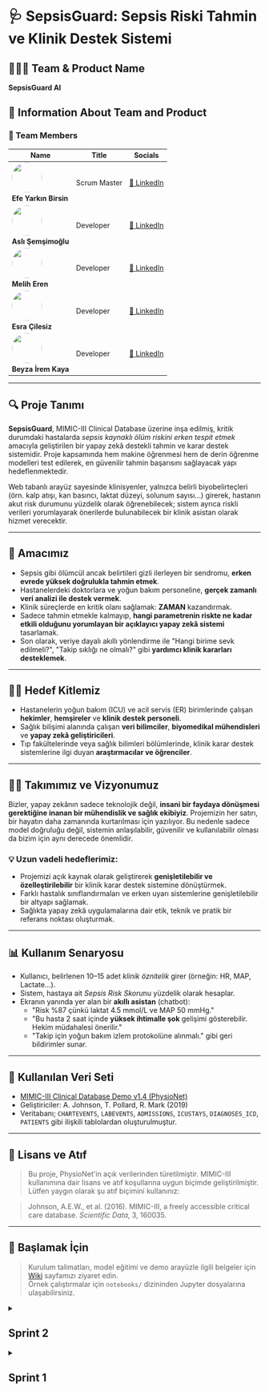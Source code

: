 # 🩺 SepsisGuard: Sepsis Riski Tahmin ve Klinik Destek Sistemi

## 🧑‍🤝‍🧑 Team & Product Name

**SepsisGuard AI**

## 📌 Information About Team and Product

### 👥 Team Members

<table>
  <thead>
    <tr>
      <th>Name</th>
      <th>Title</th>
      <th>Socials</th>
    </tr>
  </thead>
  <tbody>
    <tr>
      <td>
        <img src="https://avatars.githubusercontent.com/u/137696827?v=4" width="60" height="60" style="border-radius:50%" /><br>
        <strong>Efe Yarkın Birsin</strong>
      </td>
      <td>Scrum Master</td>
      <td>
        <a href="https://www.linkedin.com/in/efebirsin" target="_blank">🔗 LinkedIn</a>
      </td>
    </tr>
    <tr>
      <td>
        <img src="https://avatars.githubusercontent.com/u/100940828?v=4" width="60" height="60" style="border-radius:50%" /><br>
        <strong>Aslı Şemşimoğlu</strong>
      </td>
      <td>Developer</td>
      <td>
        <a href="https://www.linkedin.com/in/aslisemsimoglu" target="_blank">🔗 LinkedIn</a>
      </td>
    </tr>
    <tr>
      <td>
        <img src="https://avatars.githubusercontent.com/u/86380130?v=4" width="60" height="60" style="border-radius:50%" /><br>
        <strong>Melih Eren</strong>
      </td>
      <td>Developer</td>
      <td>
        <a href="https://www.linkedin.com/in/meliheren" target="_blank">🔗 LinkedIn</a>
      </td>
    </tr>
    <tr>
      <td>
        <img src="https://avatars.githubusercontent.com/u/202075982?v=4" width="60" height="60" style="border-radius:50%" /><br>
        <strong>Esra Çilesiz</strong>
      </td>
      <td>Developer</td>
      <td>
        <a href="https://www.linkedin.com/in/esra-cilesiz/" target="_blank">🔗 LinkedIn</a>
      </td>
    </tr>
    <tr>
      <td>
        <img src="https://avatars.githubusercontent.com/u/184748762?v=4" width="60" height="60" style="border-radius:50%" /><br>
        <strong>Beyza İrem Kaya</strong>
      </td>
      <td>Developer</td>
      <td>
        <a href="https://www.linkedin.com/in/beyza-irem-kaya-0141b9313/" target="_blank">🔗 LinkedIn</a>
      </td>
    </tr>
  </tbody>
</table>

---

## 🔍 Proje Tanımı

**SepsisGuard**, MIMIC-III Clinical Database üzerine inşa edilmiş, kritik durumdaki hastalarda *sepsis kaynaklı ölüm riskini erken tespit etmek* amacıyla geliştirilen bir yapay zekâ destekli tahmin ve karar destek sistemidir. Proje kapsamında hem makine öğrenmesi hem de derin öğrenme modelleri test edilerek, en güvenilir tahmin başarısını sağlayacak yapı hedeflenmektedir.

Web tabanlı arayüz sayesinde klinisyenler, yalnızca belirli biyobelirteçleri (örn. kalp atışı, kan basıncı, laktat düzeyi, solunum sayısı...) girerek, hastanın akut risk durumunu yüzdelik olarak öğrenebilecek; sistem ayrıca riskli verileri yorumlayarak önerilerde bulunabilecek bir klinik asistan olarak hizmet verecektir.

---

## 🎯 Amacımız

- Sepsis gibi ölümcül ancak belirtileri gizli ilerleyen bir sendromu, **erken evrede yüksek doğrulukla tahmin etmek**.
- Hastanelerdeki doktorlara ve yoğun bakım personeline, **gerçek zamanlı veri analizi ile destek vermek**.
- Klinik süreçlerde en kritik olanı sağlamak: **ZAMAN** kazandırmak.
- Sadece tahmin etmekle kalmayıp, **hangi parametrenin riskte ne kadar etkili olduğunu yorumlayan bir açıklayıcı yapay zekâ sistemi** tasarlamak.
- Son olarak, veriye dayalı akıllı yönlendirme ile "Hangi birime sevk edilmeli?", "Takip sıklığı ne olmalı?" gibi **yardımcı klinik kararları desteklemek**.

---

## 👨‍⚕️ Hedef Kitlemiz

- Hastanelerin yoğun bakım (ICU) ve acil servis (ER) birimlerinde çalışan **hekimler**, **hemşireler** ve **klinik destek personeli**.
- Sağlık bilişimi alanında çalışan **veri bilimciler**, **biyomedikal mühendisleri** ve **yapay zekâ geliştiricileri**.
- Tıp fakültelerinde veya sağlık bilimleri bölümlerinde, klinik karar destek sistemlerine ilgi duyan **araştırmacılar ve öğrenciler**.

---

## 🧑‍💻 Takımımız ve Vizyonumuz

Bizler, yapay zekânın sadece teknolojik değil, **insani bir faydaya dönüşmesi gerektiğine inanan bir mühendislik ve sağlık ekibiyiz**. 
Projemizin her satırı, bir hayatın daha zamanında kurtarılması için yazılıyor. Bu nedenle sadece model doğruluğu değil, sistemin anlaşılabilir, güvenilir ve kullanılabilir olması da bizim için aynı derecede önemlidir.

### 💡 Uzun vadeli hedeflerimiz:
- Projemizi açık kaynak olarak geliştirerek **genişletilebilir ve özelleştirilebilir** bir klinik karar destek sistemine dönüştürmek.
- Farklı hastalık sınıflandırmaları ve erken uyarı sistemlerine genişletilebilir bir altyapı sağlamak.
- Sağlıkta yapay zekâ uygulamalarına dair etik, teknik ve pratik bir referans noktası oluşturmak.

---

## 📊 Kullanım Senaryosu

- Kullanıcı, belirlenen 10–15 adet *klinik öznitelik* girer (örneğin: HR, MAP, Lactate...).
- Sistem, hastaya ait *Sepsis Risk Skoru*nu yüzdelik olarak hesaplar.
- Ekranın yanında yer alan bir **akıllı asistan** (chatbot):
  - "Risk %87 çünkü laktat 4.5 mmol/L ve MAP 50 mmHg."
  - "Bu hasta 2 saat içinde **yüksek ihtimalle şok** gelişimi gösterebilir. Hekim müdahalesi önerilir."
  - "Takip için yoğun bakım izlem protokolüne alınmalı." gibi geri bildirimler sunar.

---

## 📁 Kullanılan Veri Seti

- [MIMIC-III Clinical Database Demo v1.4 (PhysioNet)](https://doi.org/10.13026/C2HM2Q)
- Geliştiriciler: A. Johnson, T. Pollard, R. Mark (2019)
- Veritabanı; `CHARTEVENTS`, `LABEVENTS`, `ADMISSIONS`, `ICUSTAYS`, `DIAGNOSES_ICD`, `PATIENTS` gibi ilişkili tablolardan oluşturulmuştur.

---

## 🔗 Lisans ve Atıf

> Bu proje, PhysioNet'in açık verilerinden türetilmiştir. MIMIC-III kullanımına dair lisans ve atıf koşullarına uygun biçimde geliştirilmiştir.  
> Lütfen yaygın olarak şu atıf biçimini kullanınız:

> Johnson, A.E.W., et al. (2016). MIMIC-III, a freely accessible critical care database. *Scientific Data*, 3, 160035.

---

## 🚀 Başlamak İçin

> Kurulum talimatları, model eğitimi ve demo arayüzle ilgili belgeler için [Wiki](./wiki) sayfamızı ziyaret edin.  
> Örnek çalıştırmalar için `notebooks/` dizininden Jupyter dosyalarına ulaşabilirsiniz.

<details>
<summary><h2>Sprint 2</h2></summary>

## Sprint Notları:
-	Proje alanı belirlenip proje fikri oluşturuldu.
-	Görev dağılımı yapıldı, takım ismi bulundu
-	Proje ürünü hakkında genel fikirler github’a yazıldı
-	Toplantılar “Jitzi” veya “Google Meet” üzerinden yapıldı, gerekli durumlarda "Whatsapp” grubu üzerinden konuşmalar devam ettirildi.
-	Proje yönetimi için “Trello” kullanıldı.
-	Proje için “MIMIC-III demo 1.4” veri seti incelendi, veri setindeki her bir veri için rapor oluşturulup modele katkısı ölçüldü.
-	“Sepsis tahmini” yapılacak model oluşturulmaya ve geliştirilmeye başlandı.
-	Figma UI tasarımına başlanıldı.

## Sprint için Tamamlanması Beklenen Puan: 80 puan

## Tahmin Mantığı:

Toplamda 3 sprint olarak planlanan projemizintoplam puanı 300 olarak belirlenip ilk sprint'i için 80 puanlık bir hedef konulmuştur. Bu puan, fiili kodlama içerse de veri setini anlama, detaylı rapor oluşturma ve strateji geliştirme gibi bilişsel yük gerektiren görevleri kapsamaktadır. Projenin en önemli adımı olan "ne yapılacağını ve nasıl yapılacağını" netleştiren bu görevler, projenin temelini oluşturduğu için yüksek puanlanmıştır. Amaç, Sprint 2'ye "sadece kodlamaya odaklanabileceğimiz" temiz bir başlangıçla girmektir.
Sprint 2 ve Sprint 3, projenin en yoğun geliştirme fazlarını temsil etmektedir. Sprint 2, modellemenin; Sprint 3 ise arayüz geliştirmenin ağırlıklı olduğu dönemlerdir. Bu sprint'lerdeki görevler, yüksek derecede teknik karmaşıklık ve uygulama eforu gerektirdiğinden, her biri için hedeflenen puan 110 olarak belirlenmiştir.

## Daily Scrum: 
Günlük  iletişimin, kolaylık ve hız gibi artılarından ötürü  Whatsapp üzerinden yapılmasına karar verilmiştir. Günlük iletişim örnekleri pdf olarak tarafımızdan paylaşılmaktadır: [sprint1_daily](https://github.com/EfeBirsin/Grup-5-/blob/main/ProjectManagement/Sprint1/sprint1_daily%20(1).pdf)

## Sprint board update

![trello.png](https://github.com/EfeBirsin/Grup-5-/blob/main/ProjectManagement/Sprint1/trello.png)

## Ürün Durumu Çıktısı

![Ürün Çıktısı 1](https://github.com/EfeBirsin/Grup-5-/blob/main/ProjectManagement/Sprint1/%C3%9Cr%C3%BCn_Tasar%C4%B1m%C4%B1_Figma.jpg)
![Ürün Çıktısı 2](https://github.com/EfeBirsin/Grup-5-/blob/main/ProjectManagement/Sprint1/%C3%9Cr%C3%BCn_Tasar%C4%B1m%C4%B1_Figma_2.jpg)
![Ürün Çıktısı 3](https://github.com/EfeBirsin/Grup-5-/blob/main/ProjectManagement/Sprint1/%C3%9Cr%C3%BCn_Tasar%C4%B1m%C4%B1_Figma_3.jpg)

## Sprint Retrospektifi:

- İkinci sprintte modelin geliştirilmesine devam edilmesine karar verildi.
-	Modelin performansını ölçmek için bir başarı metriği belirlenmesine ve bu metrik üzerinden iyileştirme yapılmasına karar verildi.
-	Ürünün arayüzü ve kullanıcı deneyimi (UI/UX) tasarımı üzerine yapılacak toplantıların sıklaştırılmasına karar verildi.
-	Araştırma fazında elde edilen bulgular doğrultusunda modelin ilk versiyonunun oluşturulmasına başlanmasına karar verildi.

## Sprint Review:

**Sprint Hedefi:**  

Sprint 1'in ana hedefi, "Sepsis Tahmini" projesinin temelini atmak, kullanılacak MIMIC-III demo 1.4 veri setini derinlemesine analiz etmek, bu analiz sonucunda bir strateji geliştirmek ve modelin ilk altyapısını kurmaktı. Amaç, Sprint 2'ye temiz ve net bir başlangıç yapabilmek için tüm hazırlık ve araştırma adımlarını tamamlamaktı.

**Tamamlanan İşler ve Çıktılar:**

- Veri setindeki her bir klinik özniteliğin sepsis tahminine olası katkısı detaylı bir şekilde incelenmiş ve bu bulguları içeren kapsamlı bir rapor oluşturulmuştur.
- Araştırma fazında elde edilen bulgular doğrultusunda, sepsis tahmini yapacak modelin ilk iskeletini ve temel fonksiyonlarını içeren Python script'leri geliştirilmeye başlanmıştır.
- Trello board'u sprint takibi için aktif hale getirilmiş, proje hakkındaki genel fikirler ve hedefler GitHub reposuna işlenerek tüm takım için ortak bir anlayış zemini oluşturulmuştur.

**Alınan Kararlar ve Sonraki Adımlar:**

- Modelin performansını objektif olarak ölçmek ve iyileştirmeleri bu doğrultuda yapmak için Sprint 2'nin başında spesifik bir başarı metriği (örn: AUC-ROC, F1-Score, Precision-Recall) belirlenmesine karar verildi.
- Veri analiz raporu temel alınarak, Sprint 2'de modelin geliştirme, eğitim ve iyileştirme çalışmalarına odaklanılacaktır.
- Ürünün son kullanıcı için değerini ve kullanılabilirliğini artırmak amacıyla, kullanıcı arayüzü (UI) ve kullanıcı deneyimi (UX) üzerine yapılacak toplantıların sıklaştırılmasına karar verildi.

**Sprint Katılımcıları:**

Aslı Şemsimoğlu, Beyza İrem Kaya, Efe Birsin, Esra Çilesiz, Melih Eren

</details>

<details>
<summary><h2>Sprint 1</h2></summary>

## Sprint Notları:
-	Proje alanı belirlenip proje fikri oluşturuldu.
-	Görev dağılımı yapıldı, takım ismi bulundu
-	Proje ürünü hakkında genel fikirler github’a yazıldı
-	Toplantılar “Jitzi” veya “Google Meet” üzerinden yapıldı, gerekli durumlarda "Whatsapp” grubu üzerinden konuşmalar devam ettirildi.
-	Proje yönetimi için “Trello” kullanıldı.
-	Proje için “MIMIC-III demo 1.4” veri seti incelendi, veri setindeki her bir veri için rapor oluşturulup modele katkısı ölçüldü.
-	“Sepsis tahmini” yapılacak model oluşturulmaya ve geliştirilmeye başlandı.
-	Figma UI tasarımına başlanıldı.

## Sprint için Tamamlanması Beklenen Puan: 80 puan

## Tahmin Mantığı:

Toplamda 3 sprint olarak planlanan projemizintoplam puanı 300 olarak belirlenip ilk sprint'i için 80 puanlık bir hedef konulmuştur. Bu puan, fiili kodlama içerse de veri setini anlama, detaylı rapor oluşturma ve strateji geliştirme gibi bilişsel yük gerektiren görevleri kapsamaktadır. Projenin en önemli adımı olan "ne yapılacağını ve nasıl yapılacağını" netleştiren bu görevler, projenin temelini oluşturduğu için yüksek puanlanmıştır. Amaç, Sprint 2'ye "sadece kodlamaya odaklanabileceğimiz" temiz bir başlangıçla girmektir.
Sprint 2 ve Sprint 3, projenin en yoğun geliştirme fazlarını temsil etmektedir. Sprint 2, modellemenin; Sprint 3 ise arayüz geliştirmenin ağırlıklı olduğu dönemlerdir. Bu sprint'lerdeki görevler, yüksek derecede teknik karmaşıklık ve uygulama eforu gerektirdiğinden, her biri için hedeflenen puan 110 olarak belirlenmiştir.

## Daily Scrum: 
Günlük  iletişimin, kolaylık ve hız gibi artılarından ötürü  Whatsapp üzerinden yapılmasına karar verilmiştir. Günlük iletişim örnekleri pdf olarak tarafımızdan paylaşılmaktadır: [sprint1_daily](https://github.com/EfeBirsin/Grup-5-/blob/main/ProjectManagement/Sprint1/sprint1_daily%20(1).pdf)

## Sprint board update

![trello.png](https://github.com/EfeBirsin/Grup-5-/blob/main/ProjectManagement/Sprint1/trello.png)

## Ürün Durumu Çıktısı

![Ürün Çıktısı 1](https://github.com/EfeBirsin/Grup-5-/blob/main/ProjectManagement/Sprint1/%C3%9Cr%C3%BCn_Tasar%C4%B1m%C4%B1_Figma.jpg)
![Ürün Çıktısı 2](https://github.com/EfeBirsin/Grup-5-/blob/main/ProjectManagement/Sprint1/%C3%9Cr%C3%BCn_Tasar%C4%B1m%C4%B1_Figma_2.jpg)
![Ürün Çıktısı 3](https://github.com/EfeBirsin/Grup-5-/blob/main/ProjectManagement/Sprint1/%C3%9Cr%C3%BCn_Tasar%C4%B1m%C4%B1_Figma_3.jpg)

## Sprint Retrospektifi:

- İkinci sprintte modelin geliştirilmesine devam edilmesine karar verildi.
-	Modelin performansını ölçmek için bir başarı metriği belirlenmesine ve bu metrik üzerinden iyileştirme yapılmasına karar verildi.
-	Ürünün arayüzü ve kullanıcı deneyimi (UI/UX) tasarımı üzerine yapılacak toplantıların sıklaştırılmasına karar verildi.
-	Araştırma fazında elde edilen bulgular doğrultusunda modelin ilk versiyonunun oluşturulmasına başlanmasına karar verildi.

## Sprint Review:

**Sprint Hedefi:**  

Sprint 1'in ana hedefi, "Sepsis Tahmini" projesinin temelini atmak, kullanılacak MIMIC-III demo 1.4 veri setini derinlemesine analiz etmek, bu analiz sonucunda bir strateji geliştirmek ve modelin ilk altyapısını kurmaktı. Amaç, Sprint 2'ye temiz ve net bir başlangıç yapabilmek için tüm hazırlık ve araştırma adımlarını tamamlamaktı.

**Tamamlanan İşler ve Çıktılar:**

- Veri setindeki her bir klinik özniteliğin sepsis tahminine olası katkısı detaylı bir şekilde incelenmiş ve bu bulguları içeren kapsamlı bir rapor oluşturulmuştur.
- Araştırma fazında elde edilen bulgular doğrultusunda, sepsis tahmini yapacak modelin ilk iskeletini ve temel fonksiyonlarını içeren Python script'leri geliştirilmeye başlanmıştır.
- Trello board'u sprint takibi için aktif hale getirilmiş, proje hakkındaki genel fikirler ve hedefler GitHub reposuna işlenerek tüm takım için ortak bir anlayış zemini oluşturulmuştur.

**Alınan Kararlar ve Sonraki Adımlar:**

- Modelin performansını objektif olarak ölçmek ve iyileştirmeleri bu doğrultuda yapmak için Sprint 2'nin başında spesifik bir başarı metriği (örn: AUC-ROC, F1-Score, Precision-Recall) belirlenmesine karar verildi.
- Veri analiz raporu temel alınarak, Sprint 2'de modelin geliştirme, eğitim ve iyileştirme çalışmalarına odaklanılacaktır.
- Ürünün son kullanıcı için değerini ve kullanılabilirliğini artırmak amacıyla, kullanıcı arayüzü (UI) ve kullanıcı deneyimi (UX) üzerine yapılacak toplantıların sıklaştırılmasına karar verildi.

**Sprint Katılımcıları:**

Aslı Şemsimoğlu, Beyza İrem Kaya, Efe Birsin, Esra Çilesiz, Melih Eren

</details>
